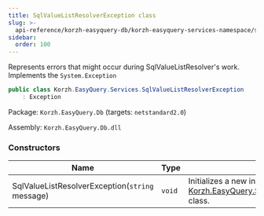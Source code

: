 ```yaml
---
title: SqlValueListResolverException class
slug: >-
  api-reference/korzh-easyquery-db/korzh-easyquery-services-namespace/sqlvaluelistresolverexception-class
sidebar:
  order: 100
---
```


Represents errors that might occur during SqlValueListResolver's work.  Implements the `System.Exception`
```csharp
public class Korzh.EasyQuery.Services.SqlValueListResolverException
    : Exception

```
Package: `Korzh.EasyQuery.Db` (targets: `netstandard2.0`)

Assembly: `Korzh.EasyQuery.Db.dll`

### Constructors

| Name | Type | Description | 
| --- | --- | --- | 
| SqlValueListResolverException(`string` message) | `void` | Initializes a new instance of the [Korzh.EasyQuery.Services.SqlValueListResolverException](/easyquery/docs/api-reference/korzh-easyquery-db/korzh-easyquery-services-namespace/sqlvaluelistresolverexception-class) class. |
